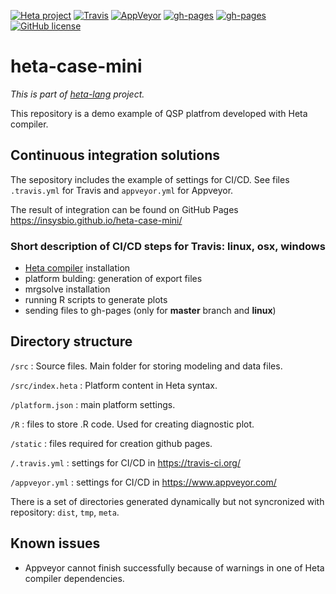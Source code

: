 [![Heta project](https://img.shields.io/badge/%CD%B1-Heta_project-blue)](https://hetalang.github.io/)
[![Travis](https://travis-ci.org/insysbio/heta-case-mini.svg?branch=master)](https://travis-ci.org/insysbio/heta-case-mini)
[![AppVeyor](https://ci.appveyor.com/api/projects/status/github/insysbio/heta-case-mini?branch=master&svg=true)](https://ci.appveyor.com/project/metelkin/heta-case-mini)
[![gh-pages](https://img.shields.io/badge/gh.pages-ready-blue.svg)](https://insysbio.github.io/heta-case-mini/)
[![gh-pages](https://img.shields.io/badge/SbmlViewer-ready-blue.svg)](http://sv.insysbio.com/online/?https://insysbio.github.io/heta-case-mini/sbml.xml)
[![GitHub license](https://img.shields.io/github/license/insysbio/heta-case-mini.svg)](https://github.com/insysbio/heta-case-mini/blob/master/LICENSE)

# heta-case-mini

*This is part of [heta-lang](https://hetalang.github.io/) project.*

This repository is a demo example of QSP platfrom developed with Heta compiler.

## Continuous integration solutions

The sepository includes the example of settings for CI/CD. See files `.travis.yml` for Travis and `appveyor.yml` for Appveyor.

The result of integration can be found on GitHub Pages <https://insysbio.github.io/heta-case-mini/>

### Short description of CI/CD steps for Travis: linux, osx, windows
 - [Heta compiler](https://hetalang.github.io/#/heta-compiler/) installation
 - platform bulding: generation of export files
 - mrgsolve installation
 - running R scripts to generate plots
 - sending files to gh-pages (only for **master** branch and **linux**)

## Directory structure

`/src` : Source files. Main folder for storing modeling and data files.

`/src/index.heta` : Platform content in Heta syntax.

`/platform.json` : main platform settings.

`/R` : files to store .R code. Used for creating diagnostic plot.

`/static` : files required for creation github pages.

`/.travis.yml` : settings for CI/CD in <https://travis-ci.org/>

`/appveyor.yml` : settings for CI/CD in <https://www.appveyor.com/>

There is a set of directories generated dynamically but not syncronized with repository: `dist`, `tmp`, `meta`.

## Known issues

 - Appveyor cannot finish successfully because of warnings in one of Heta compiler dependencies. 